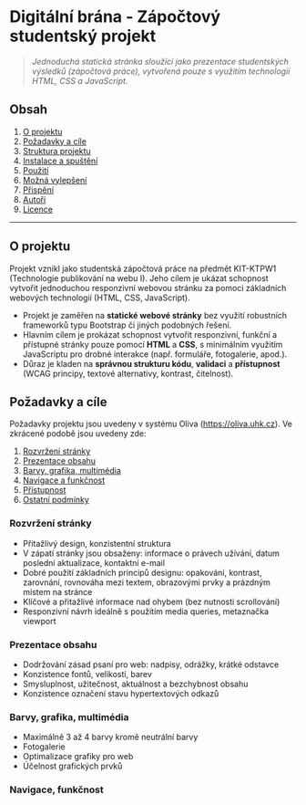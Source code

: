# Digitální brána - Zápočtový studentský projekt

> *Jednoduchá statická stránka sloužící jako prezentace studentských výsledků (zápočtová práce), vytvořená pouze s využitím technologií HTML, CSS a JavaScript.*

## Obsah

1. [O projektu](#o-projektu)
2. [Požadavky a cíle](#požadavky-a-cíle)
3. [Struktura projektu](#struktura-projektu)
4. [Instalace a spuštění](#instalace-a-spuštění)
5. [Použití](#použití)
6. [Možná vylepšení](#možná-vylepšení)
7. [Přispění](#přispění)
8. [Autoři](#autoři)
9. [Licence](#licence) 

---

## O projektu

Projekt vznikl jako studentská zápočtová práce na předmět KIT-KTPW1 (Technologie publikování na webu I). Jeho cílem je ukázat schopnost vytvořit jednoduchou responzivní webovou stránku za pomoci základních webových technologií (HTML, CSS, JavaScript).

- Projekt je zaměřen na **statické webové stránky** bez využití robustních frameworků typu Bootstrap či jiných podobných řešení.  
- Hlavním cílem je prokázat schopnost vytvořit responzivní, funkční a přístupné stránky pouze pomocí **HTML** a **CSS**, s minimálním využitím JavaScriptu pro drobné interakce (např. formuláře, fotogalerie, apod.).  
- Důraz je kladen na **správnou strukturu kódu**, **validaci** a **přístupnost** (WCAG principy, textové alternativy, kontrast, čitelnost).


## Požadavky a cíle

Požadavky projektu jsou uvedeny v systému Oliva (https://oliva.uhk.cz). Ve zkrácené podobě jsou uvedeny zde:

1. [Rozvržení stránky](#rozvržení-stránky)
2. [Prezentace obsahu](#prezentace-obsahu)
3. [Barvy, grafika, multimédia](#barvy-%2C-grafika-%2C-multimedia)
4. [Navigace a funkčnost](#navigace-a-funkcnost)
5. [Přístupnost](#pristupnost)
6. [Ostatní podmínky](#ostatni-podminky)

### Rozvržení stránky

- Přitažlivý design, konzistentní struktura
- V zápatí stránky jsou obsaženy: informace o právech užívání, datum poslední aktualizace, kontaktní e-mail
- Dobré použití základních principů designu: opakování, kontrast, zarovnání, rovnováha mezi textem, obrazovými prvky a prázdným místem na stránce
- Klíčové a přitažlivé informace nad ohybem (bez nutnosti scrollování)
- Responzivní návrh ideálně s použitím media queries, metaznačka viewport

### Prezentace obsahu

- Dodržování zásad psaní pro web: nadpisy, odrážky, krátké odstavce
- Konzistence fontů, velikostí, barev
- Smysluplnost, užitečnost, aktuálnost a bezchybnost obsahu
- Konzistence označení stavu hypertextových odkazů

### Barvy, grafika, multimédia

- Maximálně 3 až 4 barvy kromě neutrální barvy
- Fotogalerie
- Optimalizace grafiky pro web
- Účelnost grafických prvků

### Navigace, funkčnost

